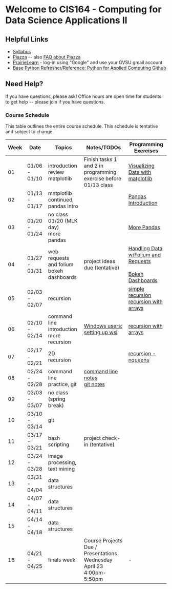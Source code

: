 # Welcome to CIS164 - Computing for Data Science Applications II

## Helpful Links
* [Syllabus](syllabus.md)
* [Piazza](https://piazza.com/gvsu/winter2025/cis164/home) -- also [FAQ about Piazza](piazza-faq.md)
* [PrairieLearn](https://us.prairielearn.com/) - log-in
  using "Google" and use your GVSU gmail account
* [Base Python Refresher/Reference:  Python for Applied Computing Github](https://github.com/eecarrier/python-for-applied-computing)

## Need Help?
If you have questions, please ask!  Office hours are open time for students
to get help -- please join if you have questions.


### Course Schedule
This table outlines the entire course schedule.
This schedule is tentative and subject to change.

| Week | Date          | Topics | Notes/TODOs | Programming Exercises |
| ---- | ------------- | ------ | ------------- | ------- |
|  01  | 01/06 - 01/10 | introduction <br> review <br> matplotlib | Finish tasks 1 and 2 in programming exercise before 01/13 class  |  [Visualizing Data with matplotlib](https://us.prairielearn.com/pl/course_instance/173335/assessment/2496830) |
|  02  | 01/13 - 01/17 | matplotlib continued, pandas intro |  | [Pandas Introduction](https://us.prairielearn.com/pl/course_instance/173335/assessment/2500430) |
|  03  | 01/20 - 01/24 | no class 01/20 (MLK day) <br> more pandas |  | [More Pandas](https://us.prairielearn.com/pl/course_instance/173335/assessment/2504120) |
|  04  | 01/27 - 01/31 | web requests and folium <br> bokeh dashboards | project ideas due (tentative) | [Handling Data w/Folium and Requests](https://us.prairielearn.com/pl/course_instance/173335/assessment/2505743) <br><br> [Bokeh Dashboards](https://us.prairielearn.com/pl/course_instance/173335/assessment/2506532) |
|  05  | 02/03 - 02/07 | recursion |  | [simple recursion](https://us.prairielearn.com/pl/course_instance/173335/assessment/2508225) <br> [recursion with arrays](https://us.prairielearn.com/pl/course_instance/173335/assessment/2509172)  |
|  06  | 02/10 - 02/14 | command line introduction <br> more recursion  | [Windows users: setting up wsl](misc/wsl-guide.md) | [recursion with arrays](https://us.prairielearn.com/pl/course_instance/173335/assessment/2511581) |
|  07  | 02/17 - 02/21 | 2D recursion |  | [recursion - nqueens](https://us.prairielearn.com/pl/course_instance/173335/assessment/2512509) |
|  08  | 02/24 - 02/28 | command line practice, git  | [command line notes](notes/command-line.md) <br> [git notes](notes/git-notes.md) |  |
|  09  | 03/03 - 03/07 | no class (spring break) |  |  |
|  10  | 03/10 - 03/14 | git |  |  |
|  11  | 03/17 - 03/21 | bash scripting | project check-in (tentative) |  |
|  12  | 03/24 - 03/28 | image processing, text mining |  |  |
|  13  | 03/31 - 04/04 | data structures |  |  |
|  14  | 04/07 - 04/11 | data structures |  |  |
|  15  | 04/14 - 04/18 | data structures | | |
|  16  | 04/21 - 04/25 | finals week | Course Projects Due / Presentations Wednesday April 23 4:00pm-5:50pm | - |

